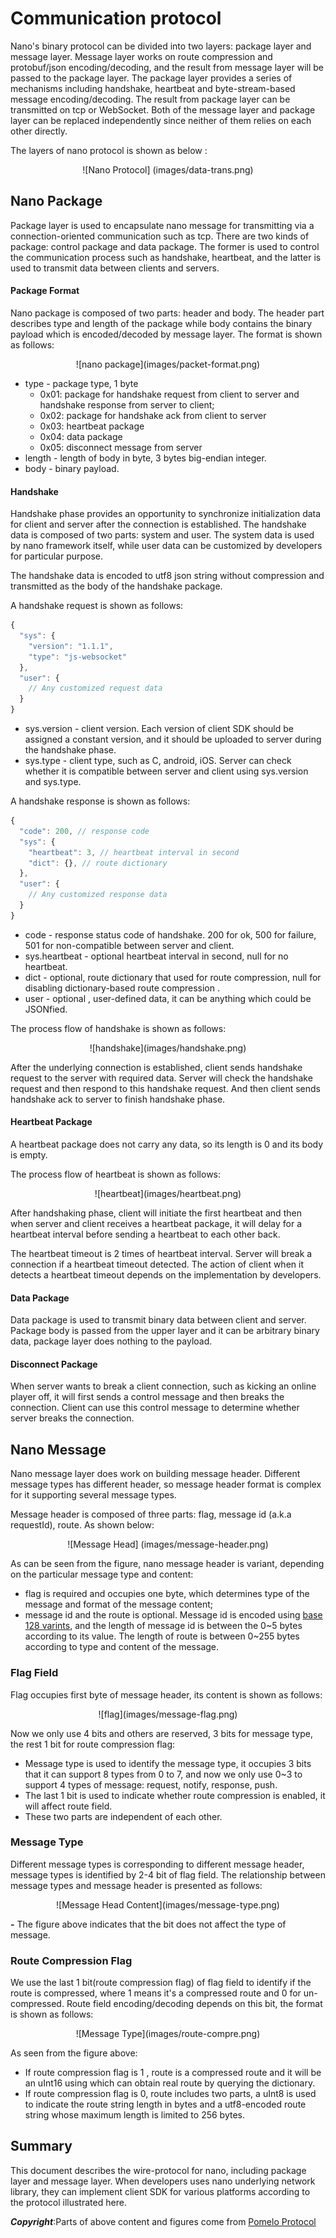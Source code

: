# Communication protocol

Nano's binary protocol can be divided into two layers: package layer and message layer. Message
layer works on route compression and protobuf/json encoding/decoding, and the result from message
layer will be passed to the package layer. The package layer provides a series of mechanisms
including  handshake, heartbeat and byte-stream-based message encoding/decoding. The result from
package layer can be transmitted on tcp or WebSocket. Both of the message layer and package layer
can be replaced independently since neither of them relies on each other directly.

The layers of nano protocol is shown as below :

<center>
![Nano Protocol] (images/data-trans.png)
</center>

## Nano Package

Package layer is used to encapsulate nano message for transmitting via a connection-oriented
communication such as tcp. There are two kinds of package: control package and data package.
The former is used to control the communication process such as handshake, heartbeat, and the
latter is used to transmit data between clients and servers.

#### Package Format

Nano package is composed of two parts: header and body. The header part describes type and
length of the package while body contains the binary payload which is encoded/decoded by
message layer. The format is shown as follows:

<center>
![nano package](images/packet-format.png)
</center>

* type - package type, 1 byte
    - 0x01: package for handshake request from client to server and handshake response from server to client;
    - 0x02: package for handshake ack from client to server
    - 0x03: heartbeat package
    - 0x04: data package
    - 0x05: disconnect message from server
* length - length of body in byte, 3 bytes big-endian integer.
* body - binary payload.

#### Handshake

Handshake phase provides an opportunity to synchronize initialization data for client and
server after the connection is established. The handshake data is composed of two parts:
system and user. The system data is used by nano framework itself, while user data can be
customized by developers for particular purpose.

The handshake data is encoded to utf8 json string without compression and transmitted as
the body of the handshake package.

A handshake request is shown as follows:

```javascript
{
  "sys": {
    "version": "1.1.1",
    "type": "js-websocket"
  },
  "user": {
    // Any customized request data
  }
}
```

* sys.version - client version. Each version of client SDK should be assigned a constant
version, and it should be uploaded to server during the handshake phase.
* sys.type - client type, such as C, android, iOS. Server can check whether it is compatible
between server and client using sys.version and sys.type.

A handshake response is shown as follows:

```javascript
{
  "code": 200, // response code
  "sys": {
    "heartbeat": 3, // heartbeat interval in second
    "dict": {}, // route dictionary
  },
  "user": {
    // Any customized response data
  }
}
```

* code - response status code of handshake. 200 for ok, 500 for failure, 501 for non-compatible between server and client.
* sys.heartbeat - optional heartbeat interval in second, null for no heartbeat.
* dict - optional, route dictionary that used for route compression, null for disabling dictionary-based route compression .
* user - optional , user-defined data, it can be anything which could be JSONfied.

The process flow of handshake is shown as follows:

<center>
![handshake](images/handshake.png)
</center>

After the underlying connection is established, client sends handshake request to the server
with required data. Server will check the handshake request and then respond to this handshake
request. And then client sends handshake ack to server to finish handshake phase.

#### Heartbeat Package

A heartbeat package does not carry any data, so its length is 0 and its body is empty.

The process flow of heartbeat is shown as follows:

<center>
![heartbeat](images/heartbeat.png)
</center>

After handshaking phase, client will initiate the first heartbeat and then when server and
client receives a heartbeat package, it will delay for a heartbeat interval before sending
a heartbeat to each other back.

The heartbeat timeout is 2 times of heartbeat interval. Server will break a connection if
a heartbeat timeout detected. The action of client when it detects a heartbeat timeout
depends on the implementation by developers.

#### Data Package

Data package is used to transmit binary data between client and server. Package body is
passed from the upper layer and it can be arbitrary binary data, package layer does nothing
to the payload.

#### Disconnect Package

When server wants to break a client connection, such as kicking an online player off, it
will first sends a control message  and then breaks the connection. Client can use this
control message to determine whether server breaks the connection.

## Nano Message

Nano message layer does work on building message header. Different message types has different
header, so message header format is complex for it supporting several message types.

Message header is composed of three parts: flag, message id (a.k.a requestId), route. As
shown below:

<center>
![Message Head] (images/message-header.png)
</center>

As can be seen from the figure, nano message header is variant, depending on the particular
message type and content:

* flag is required and occupies one byte, which determines type of the message and format of
the message content;
* message id and the route is optional. Message id is encoded using [base 128 varints](https://developers.google.com/protocol-buffers/docs/encoding#varints),
and the length of message id is between the 0~5 bytes according to its value. The length of
route is between 0~255 bytes according to type and content of the message.

### Flag Field

Flag occupies first byte of message header, its content is shown as follows:

<center>
![flag](images/message-flag.png)
</center>

Now we only use 4 bits and others are reserved, 3 bits for message type, the rest 1 bit for
route compression flag:
* Message type is used to identify the message type, it occupies 3 bits  that it can support 8 types from 0 to 7, and now we only use 0~3 to support 4 types of message: request, notify, response, push.
* The last 1 bit is used to indicate whether route compression is enabled, it will affect route field.
* These two parts are independent of each other.

### Message Type

Different message types is corresponding to different message header, message types is identified
by 2-4 bit of flag field. The relationship between message types and message header is presented
 as follows:

<center>
![Message Head Content](images/message-type.png)
</center>

**-** The figure above indicates that the bit does not affect the type of message.

### Route Compression Flag

We use the last 1 bit(route compression flag) of flag field to identify if the route is compressed,
where 1 means it's a compressed route and 0 for un-compressed. Route field encoding/decoding depends
on this bit, the format is shown as follows:

<center>
![Message Type](images/route-compre.png)
</center>

As seen from the figure above:
* If route compression flag is 1 , route is a compressed route and it will be an uInt16 using which can obtain real route by querying the dictionary.
* If route compression flag is 0, route includes two parts, a uInt8 is  used to indicate the route string length in bytes and a utf8-encoded route string whose maximum length is limited to 256 bytes.

## Summary

This document describes the wire-protocol for nano, including package layer and message layer. When
developers uses nano underlying network library, they can implement client SDK for various platforms
according to the protocol illustrated here.


***Copyright***:Parts of above content and figures come from [Pomelo Protocol](https://github.com/NetEase/pomelo/wiki/Communication-Protocol)
